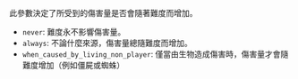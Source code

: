 此參數決定了所受到的傷害量是否會隨著難度而增加。

- `never`: 難度永不影響傷害量。
- `always`: 不論什麼來源，傷害量總隨難度而增加。
- `when_caused_by_living_non_player`: 僅當由生物造成傷害時，傷害量才會隨難度增加（例如僵屍或蜘蛛）

